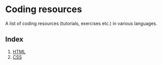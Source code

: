 # Coding resources

A list of coding resources (tutorials, exercises etc.) in various languages.

## Index

1. [HTML](https://github.com/smartninja/resources-list/blob/master/HTML.md)
2. [CSS](https://github.com/smartninja/resources-list/blob/master/CSS.md)
